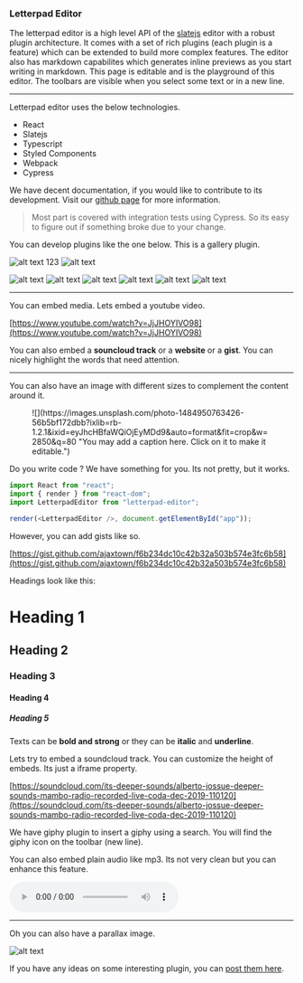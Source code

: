 ### Letterpad Editor

The letterpad editor is a high level API of the [slatejs](https://slatejs.org) editor with a robust plugin architecture. It comes with a set of rich plugins (each plugin is a feature) which can be extended to build more complex features. The editor also has markdown capabilites which generates inline previews as you start writing in markdown. This page is editable and is the playground of this editor. The toolbars are visible when you select some text or in a new line.

---

Letterpad editor uses the below technologies.

- React
- Slatejs
- Typescript
- Styled Components
- Webpack
- Cypress

We have decent documentation, if you would like to contribute to its development. Visit our [github page](https://github.com/letterpad/editor) for more information.

> Most part is covered with integration tests using Cypress. So its easy to figure out if something broke due to your change.

You can develop plugins like the one below. This is a gallery plugin.

![alt text 123](https://i.ibb.co/BrKGd4m/2.jpg "Logo Title Text 1")
![alt text](https://i.ibb.co/vHftK2F/8.jpg "Logo Title Text 1")

![alt text](https://i.ibb.co/G024j31/7.jpg "Logo Title Text 1")
![alt text](https://i.ibb.co/DWvD3zm/3.jpg "Logo Title Text 1")
![alt text](https://i.ibb.co/jghS0d7/1.jpg "Logo Title Text 1")
![alt text](https://i.ibb.co/WPWL05f/6.jpg "Logo Title Text 1")
![alt text](https://i.ibb.co/7bdT8Pn/4.jpg "Logo Title Text 1")
![alt text](https://i.ibb.co/YyYh91g/5.jpg "Logo Title Text 1")

---

You can embed media. Lets embed a youtube video.

[https://www.youtube.com/watch?v=JjJHOYIVO98](https://www.youtube.com/watch?v=JjJHOYIVO98)

You can also embed a **souncloud track** or a **website** or a **gist**. You can nicely highlight the words that need attention.

---

You can also have an image with different sizes to complement the content around it.

<figure data-id="plugin-image-figure" class="sc-dnqmqq ddNnLR"><span type="wide" src="https://images.unsplash.com/photo-1484950763426-56b5bf172dbb?ixlib=rb-1.2.1&amp;ixid=eyJhcHBfaWQiOjEyMDd9&amp;auto=format&amp;fit=crop&amp;w=2850&amp;q=80" class="lp_img_wrapper sc-iwsKbI cBgxay">![](https://images.unsplash.com/photo-1484950763426-56b5bf172dbb?ixlib=rb-1.2.1&ixid=eyJhcHBfaWQiOjEyMDd9&auto=format&fit=crop&w=2850&q=80 "You may add a caption here. Click on it to make it editable.")</span></figure>

Do you write code ? We have something for you. Its not pretty, but it works.

```javascript
import React from "react";
import { render } from "react-dom";
import LetterpadEditor from "letterpad-editor";

render(<LetterpadEditor />, document.getElementById("app"));
```

However, you can add gists like so.

[https://gist.github.com/ajaxtown/f6b234dc10c42b32a503b574e3fc6b58](https://gist.github.com/ajaxtown/f6b234dc10c42b32a503b574e3fc6b58)

Headings look like this:

# Heading 1

## Heading 2

### Heading 3

#### Heading 4

##### Heading 5

Texts can be **bold and strong** or they can be **italic** and **underline**.

Lets try to embed a soundcloud track. You can customize the height of embeds. Its just a iframe property.

[https://soundcloud.com/its-deeper-sounds/alberto-jossue-deeper-sounds-mambo-radio-recorded-live-coda-dec-2019-110120](https://soundcloud.com/its-deeper-sounds/alberto-jossue-deeper-sounds-mambo-radio-recorded-live-coda-dec-2019-110120)

We have giphy plugin to insert a giphy using a search. You will find the giphy icon on the toolbar (new line).

You can also embed plain audio like mp3\. Its not very clean but you can enhance this feature.

<audio controls="" id="plugin-audio"></audio>

---

Oh you can also have a parallax image.

![alt text](https://i.ibb.co/vHftK2F/8.jpg "Logo Title Text 1")

If you have any ideas on some interesting plugin, you can [post them here](https://github.com/letterpad/editor/issues/new).
